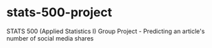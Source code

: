 # stats-500-project
STATS 500 (Applied Statistics I) Group Project - Predicting an article's number of social media shares
